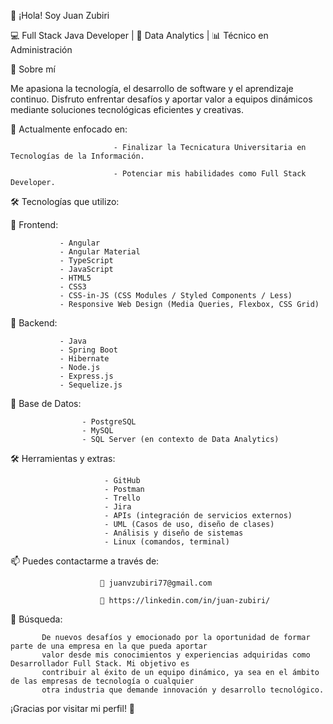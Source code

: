 👋 ¡Hola! Soy Juan Zubiri

💻 Full Stack Java Developer | 🧠 Data Analytics | 📊 Técnico en Administración

🚀 Sobre mí

Me apasiona la tecnología, el desarrollo de software y el aprendizaje continuo. 
Disfruto enfrentar desafíos y aportar valor a equipos dinámicos mediante soluciones tecnológicas eficientes y creativas.

🤖 Actualmente enfocado en:

                           - Finalizar la Tecnicatura Universitaria en Tecnologías de la Información.
                           
                           - Potenciar mis habilidades como Full Stack Developer.

🛠 Tecnologías que utilizo:

   🚀 Frontend:
   
               - Angular
               - Angular Material
               - TypeScript
               - JavaScript
               - HTML5
               - CSS3
               - CSS-in-JS (CSS Modules / Styled Components / Less)
               - Responsive Web Design (Media Queries, Flexbox, CSS Grid)

   🚀 Backend:
   
               - Java
               - Spring Boot
               - Hibernate
               - Node.js
               - Express.js
               - Sequelize.js

   🚀 Base de Datos:
   
                    - PostgreSQL
                    - MySQL
                    - SQL Server (en contexto de Data Analytics)

🛠️ Herramientas y extras:

                         - GitHub
                         - Postman                      
                         - Trello                 
                         - Jira               
                         - APIs (integración de servicios externos)
                         - UML (Casos de uso, diseño de clases)
                         - Análisis y diseño de sistemas
                         - Linux (comandos, terminal)

📫 Puedes contactarme a través de:

                        📨 juanvzubiri77@gmail.com        
                        
                        🔗 https://linkedin.com/in/juan-zubiri/
                        
🔎 Búsqueda:

           De nuevos desafíos y emocionado por la oportunidad de formar parte de una empresa en la que pueda aportar 
           valor desde mis conocimientos y experiencias adquiridas como Desarrollador Full Stack. Mi objetivo es 
           contribuir al éxito de un equipo dinámico, ya sea en el ámbito de las empresas de tecnología o cualquier 
           otra industria que demande innovación y desarrollo tecnológico.
           
          
¡Gracias por visitar mi perfil! 🌟

  


